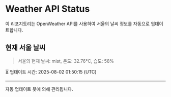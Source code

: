 
# Weather API Status

이 리포지토리는 OpenWeather API를 사용하여 서울의 날씨 정보를 자동으로 업데이트합니다.

## 현재 서울 날씨
> 서울의 현재 날씨: mist, 온도: 32.76°C, 습도: 58%

⏳ 업데이트 시간: 2025-08-02 01:50:15 (UTC)

---
자동 업데이트 봇에 의해 관리됩니다.
